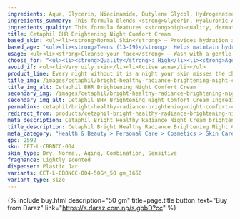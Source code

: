 ```yaml
---
ingredients: Aqua, Glycerin, Niacinamide, Butylene Glycol, Hydrogenated Polydecene, 1,2-Hexanediol, Cetearyl Alcohol, Cetearyl Olivate, Cetyl Ethylhexanoate, Sorbitan Olivate, Beeswax, Vinyl Dimethicone, Anhydroxylitol, Citric Acid, Ethylhexylglycerin, Glyceryl Stearate, Hyaluronic Acid, Hydrolyzed Cicer Seed Extract, Hydrolyzed Hyaluronic Acid, Pancratium Maritimum Extract, Pentasodium Pentetate, Propanediol, Rhododendron Chrysanthemum Leaf Extract, Sodium Hyaluronate, Sodium Polyacryloyldimethyl Taurate, Tocopherol, Tricholoma Matsutake Extract, Trideceth-10, Xylitol, Xylitylglucoside.
ingredients_summary: This formula blends <strong>Glycerin, Hyaluronic Acid, and Sodium Hyaluronate</strong> for deep, long-lasting hydration, while <strong>Niacinamide</strong> strengthens the skin barrier and soothes irritation. <strong>Beeswax, Cetearyl Alcohol, and Vitamin E</strong> provide nourishment and antioxidant protection, helping to maintain soft, healthy skin. <strong>Botanical extracts</strong> enhance elasticity and skin renewal, while mild emulsifiers ensure smooth absorption. Designed for <strong>hydration, nourishment, and repair</strong>, this formula supports overall skin health and balance.
ingredients_quality: This formula features <strong>high-quality, dermatologist-approved ingredients</strong> for deep hydration, skin barrier support, and antioxidant protection. <strong>Glycerin, Hyaluronic Acid, and Sodium Hyaluronate</strong> provide lasting moisture, while <strong>Niacinamide</strong> soothes and strengthens the skin. <strong>Beeswax, Cetearyl Alcohol, and botanical extracts</strong> nourish and enhance skin elasticity. <strong>Tocopherol (Vitamin E)</strong> offers antioxidant defense, and mild emulsifiers ensure a smooth, non-greasy texture. Designed for <strong>hydration, nourishment, and repair</strong>, it's ideal for <strong>sensitive and dry skin</strong>.
title: Cetaphil BHR Brightening Night Comfort Cream
based_skin:	<ul><li><strong>Normal Skin</strong> – Provides hydration and enhances natural radiance.</li><li><strong>Dry Skin</strong> – Deeply moisturizes and restores the skin barrier.</li><li><strong>Combination Skin</strong> – Balances moisture levels without feeling heavy.</li><li><strong>Sensitive Skin</strong> – Gentle, fragrance-free formula helps soothe and brighten.</li></ul>
based_age: "<ul><li><strong>Teens (13-19)</strong>: Helps maintain hydration and even out skin tone, especially for those with early signs of dullness.</li><li><strong>Young Adults (20-29)</strong>: Ideal for preventing dark spots, enhancing radiance, and keeping skin soft and hydrated.</li><li><strong>Adults (30-39)</strong>: Targets uneven skin tone, reduces dark spots, and supports skin barrier repair for a brighter complexion.</li><li><strong>Mature Skin (40+)</strong>: Provides deep hydration, improves skin texture, and helps restore radiance while reducing signs of aging.</li></ul><p>This night cream is <strong>gentle and effective</strong> for all age groups looking to <strong>brighten and nourish</strong> their skin overnight.</p>"
usage: <ul><li><strong>Cleanse your face</strong> – Wash with a gentle cleanser and pat dry.</li><li><strong>Take a small amount</strong> – Scoop a pea-sized amount of the cream.</li><li><strong>Apply evenly</strong> – Gently massage onto your face and neck using upward motions.</li><li><strong>Use nightly</strong> – Apply every evening as the last step in your skincare routine.</li><li><strong>Pair with sunscreen</strong> – For best results, use <strong>Cetaphil Bright Healthy Radiance Day Cream SPF 15</strong> in the morning.</li><li><strong>Suitable for sensitive skin</strong> – Dermatologist-tested, non-comedogenic, and fragrance-free.</li></ul><p>Use consistently to achieve <strong>hydrated, radiant, and even-toned skin</strong> while you sleep.</p>
choose_for: "<ul><li><strong>Quality</strong>: High</li><li><strong>Age</strong>: 18+</li><li><strong>Skin Types</strong>: Normal, dry, combination, and sensitive skin.</li><li><strong>Effective For</strong>: brighten, even out skin tone, hydration overnight.</li></ul>"
avoid_if: <ul><li>Very oily skin</li><li>Active acne</li></ul>
product_line: Every night without it is a night your skin misses the chance to heal, brighten, and renew.
title_img: /images/cetaphil/bright-healthy-radiance-brightening-night-comfort-cream
title_img_alt: Cetaphil BHR Brightening Night Comfort Cream
secondary_img: /images/cetaphil/bright-healthy-radiance-brightening-night-comfort-cream-ingredients-label
secondary_img_alt: Cetaphil BHR Brightening Night Comfort Cream Ingredients Label
permalink: cetaphil/bright-healthy-radiance-brightening-night-comfort-cream
redirect_from: products/cetaphil-bright-healthy-radiance-brightening-night-comfort-cream-in-nepal
meta_description: Cetaphil Bright Healthy Radiance Night Cream brightens and hydrates overnight, reducing dark spots and evening skin tone for a radiant, healthy complexion.
title_description: Cetaphil Bright Healthy Radiance Brightening Night Comfort Cream is a dermatologist-tested, fragrance-free moisturizer designed to brighten and even out skin tone while providing deep hydration overnight. Enriched with GentleBright Technology, featuring Niacinamide and Sea Daffodil Extract, it helps reduce dark spots, enhance radiance, and restore the skin barrier. Its lightweight, non-greasy formula is suitable for sensitive skin, ensuring a soothing and nourishing experience. Wake up to smoother, more radiant skin with this clinically proven brightening night cream.
meta_category: "Health & Beauty > Personal Care > Cosmetics > Skin Care > Lotion & Moisturizer"
gpc: 2592
sku: CET-L-CBBNCC-004
skin_type: Dry, Normal, Aging, Combination, Sensitive
fragnance: Lightly scented
dispenser: Plastic Jar
variants: CET-L-CBBNCC-004-50GM_50 gm_1650
variant_type: size
---
```

{% include buy.html description="50 gm" title=page.title button_text="Buy from Daraz" link="https://s.daraz.com.np/s.gbbD?cc" %}
